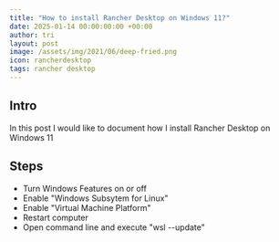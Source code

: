```yaml
---
title: "How to install Rancher Desktop on Windows 11?"
date: 2025-01-14 00:00:00:00 +00:00
author: tri
layout: post
image: /assets/img/2021/06/deep-fried.png
icon: rancherdesktop
tags: rancher desktop
---
```


## Intro
In this post I would like to document how I install Rancher Desktop on Windows 11

## Steps

- Turn Windows Features on or off
- Enable "Windows Subsytem for Linux"
- Enable "Virtual Machine Platform"
- Restart computer
- Open command line and execute "wsl --update"
